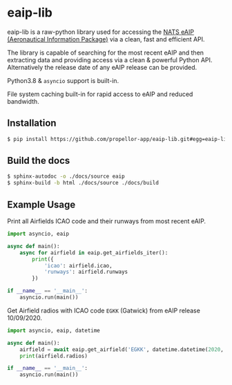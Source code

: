 # eaip-lib

eaip-lib is a raw-python library used for accessing the [NATS eAIP (Aeronautical Information Package)](http://www.nats-uk.ead-it.com/public/index.php%3Foption=com_content&task=blogcategory&id=165&Itemid=3.html) via a clean, fast and efficient API.

The library is capable of searching for the most recent eAIP and then extracting data and providing access via a clean & powerful Python API. Alternatively the release date of any eAIP release can be provided.

Python3.8 & `asyncio` support is built-in.

File system caching built-in for rapid access to eAIP and reduced bandwidth.

## Installation

```sh
$ pip install https://github.com/propellor-app/eaip-lib.git#egg=eaip-lib
```

## Build the docs

```sh
$ sphinx-autodoc -o ./docs/source eaip
$ sphinx-build -b html ./docs/source ./docs/build
```

## Example Usage

Print all Airfields ICAO code and their runways from most recent eAIP.

```python
import asyncio, eaip

async def main():
    async for airfield in eaip.get_airfields_iter():
        print({
            'icao': airfield.icao,
            'runways': airfield.runways
        })

if __name__ == '__main__':
    asyncio.run(main())
```

Get Airfield radios with ICAO code `EGKK` (Gatwick) from eAIP release 10/09/2020.

```python
import asyncio, eaip, datetime

async def main():
    airfield = await eaip.get_airfield('EGKK', datetime.datetime(2020, 10, 9))
    print(airfield.radios)

if __name__ == '__main__':
    asyncio.run(main())
```